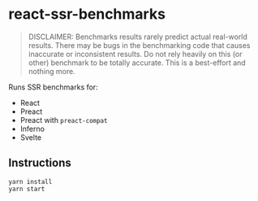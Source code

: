 # react-ssr-benchmarks

> DISCLAIMER: Benchmarks results rarely predict actual real-world results. There may be bugs in the benchmarking code
that causes inaccurate or inconsistent results. Do not rely heavily on this (or other) benchmark to be totally accurate. This is a best-effort and nothing more.

Runs SSR benchmarks for:

* React
* Preact
* Preact with `preact-compat`
* Inferno
* Svelte

## Instructions

```
yarn install
yarn start
```

